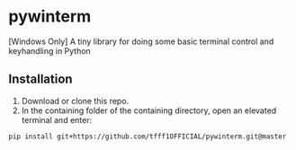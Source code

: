 # pywinterm
[Windows Only] A tiny library for doing some basic terminal control and keyhandling in Python

## Installation

1. Download or clone this repo.
2. In the containing folder of the containing directory, open an elevated terminal and enter:
```
pip install git+https://github.com/tfff1OFFICIAL/pywinterm.git@master
```
